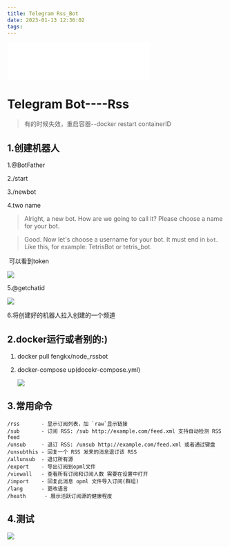 ```yaml
---
title: Telegram Rss_Bot
date: 2023-01-13 12:36:02
tags:
---
```


<iframe frameborder="no" border="0" marginwidth="0" marginheight="0" width=330 height=86 src="//music.163.com/outchain/player?type=2&id=25704085&auto=1&height=66"></iframe>

# Telegram Bot----Rss
> 有的时候失效，重启容器--docker restart containerID

## 1.创建机器人



1.@BotFather

2./start

3./newbot

4.two name 

> Alright, a new bot. How are we going to call it? Please choose a name for your bot.

> Good. Now let's choose a username for your bot. It must end in `bot`. Like this, for example: TetrisBot or tetris_bot.

​        可以看到token

![](https://cdn.staticaly.com/gh/ScumTB/blogpictures@master/test/token.png)

5.@getchatid

![](https://cdn.staticaly.com/gh/ScumTB/blogpictures@master/test/getid.png)

6.将创建好的机器人拉入创建的一个频道

## 2.docker运行或者别的:)

1. docker pull fengkx/node_rssbot

2. docker-compose up(docekr-compose.yml)

   ![](https://cdn.staticaly.com/gh/ScumTB/blogpictures@master/test/docker-compose.png)

   



## 3.常用命令

```
/rss       - 显示订阅列表，加 `raw`显示链接
/sub       - 订阅 RSS: /sub http://example.com/feed.xml 支持自动检测 RSS feed
/unsub     - 退订 RSS: /unsub http://example.com/feed.xml 或者通过键盘
/unsubthis - 回复一个 RSS 发来的消息退订该 RSS
/allunsub  - 退订所有源
/export    - 导出订阅到opml文件
/viewall   - 查看所有订阅和订阅人数 需要在设置中打开
/import    - 回复此消息 opml 文件导入订阅(群组)
/lang      - 更改语言
/heath      - 展示活跃订阅源的健康程度
```

## 4.测试


![](https://cdn.staticaly.com/gh/ScumTB/blogpictures@master/test/2023-01-13_14-34.png)
